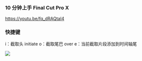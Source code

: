 ### 10 分钟上手 Final Cut Pro X

https://youtu.be/fq_dRAQtaI4

### 快捷键

i：截取头 initiate
o：截取尾巴 over
e：当前截取片段添加到时间轴尾

![](https://gcy-1306312261.cos.ap-chengdu.myqcloud.com/blog/20230310233335.png)

